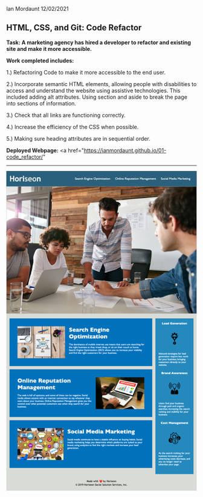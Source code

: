 Ian Mordaunt 12/02/2021


## HTML, CSS, and Git: Code Refactor


**Task: A marketing agency has hired a developer to refactor and existing site and make it more accessible.**

**Work completed includes:**

1.) Refactoring Code to make it more accessible to the end user.

2.) Incorporate semantic HTML elements, allowing people with disabilities to access and understand the website using assistive technologies. This included adding alt attributes. Using section and aside to break the page into sections of information. 

3.) Check that all links are functioning correctly.

4.) Increase the efficiency of the CSS when possible.

5.) Making sure heading attributes are in sequential order.

**Deployed Webpage:** <a href="https://ianmordaunt.github.io/01-code_refactor/"

---

![my screenshot](https://github.com/IanMordaunt/01-code_refactor/blob/master/assets/images/%20Horiseon1%20-%20ianmordaunt.github.io.png)
